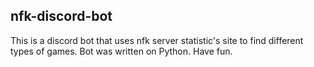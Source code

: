 ## nfk-discord-bot
This is a discord bot that uses nfk server statistic's site to find different types of games. Bot was written on Python. Have fun.
